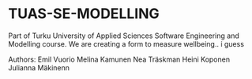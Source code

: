 # TUAS-SE-MODELLING
Part of Turku University of Applied Sciences Software Engineering and Modelling course.
We are creating a form to measure wellbeing.. i guess


Authors:
Emil Vuorio
Melina Kamunen
Nea Träskman
Heini Koponen
Julianna Mäkinenn
